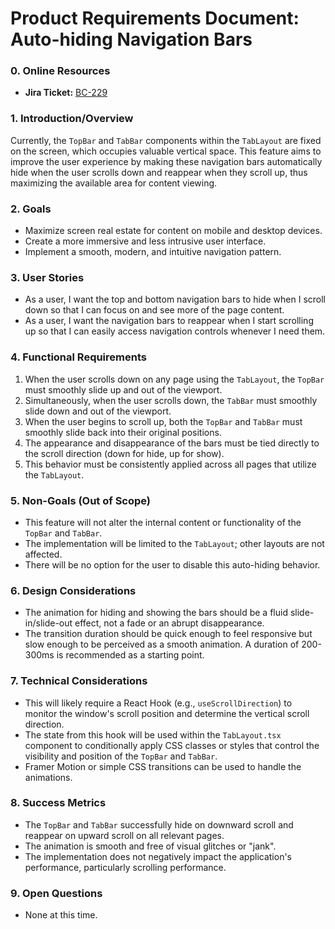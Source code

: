 # Product Requirements Document: Auto-hiding Navigation Bars

### 0. Online Resources

- **Jira Ticket:** [BC-229](https://bonchef.atlassian.net/browse/BC-229)

### 1. Introduction/Overview

Currently, the `TopBar` and `TabBar` components within the `TabLayout` are fixed on the screen, which occupies valuable vertical space. This feature aims to improve the user experience by making these navigation bars automatically hide when the user scrolls down and reappear when they scroll up, thus maximizing the available area for content viewing.

### 2. Goals

- Maximize screen real estate for content on mobile and desktop devices.
- Create a more immersive and less intrusive user interface.
- Implement a smooth, modern, and intuitive navigation pattern.

### 3. User Stories

- As a user, I want the top and bottom navigation bars to hide when I scroll down so that I can focus on and see more of the page content.
- As a user, I want the navigation bars to reappear when I start scrolling up so that I can easily access navigation controls whenever I need them.

### 4. Functional Requirements

1.  When the user scrolls down on any page using the `TabLayout`, the `TopBar` must smoothly slide up and out of the viewport.
2.  Simultaneously, when the user scrolls down, the `TabBar` must smoothly slide down and out of the viewport.
3.  When the user begins to scroll up, both the `TopBar` and `TabBar` must smoothly slide back into their original positions.
4.  The appearance and disappearance of the bars must be tied directly to the scroll direction (down for hide, up for show).
5.  This behavior must be consistently applied across all pages that utilize the `TabLayout`.

### 5. Non-Goals (Out of Scope)

- This feature will not alter the internal content or functionality of the `TopBar` and `TabBar`.
- The implementation will be limited to the `TabLayout`; other layouts are not affected.
- There will be no option for the user to disable this auto-hiding behavior.

### 6. Design Considerations

- The animation for hiding and showing the bars should be a fluid slide-in/slide-out effect, not a fade or an abrupt disappearance.
- The transition duration should be quick enough to feel responsive but slow enough to be perceived as a smooth animation. A duration of 200-300ms is recommended as a starting point.

### 7. Technical Considerations

- This will likely require a React Hook (e.g., `useScrollDirection`) to monitor the window's scroll position and determine the vertical scroll direction.
- The state from this hook will be used within the `TabLayout.tsx` component to conditionally apply CSS classes or styles that control the visibility and position of the `TopBar` and `TabBar`.
- Framer Motion or simple CSS transitions can be used to handle the animations.

### 8. Success Metrics

- The `TopBar` and `TabBar` successfully hide on downward scroll and reappear on upward scroll on all relevant pages.
- The animation is smooth and free of visual glitches or "jank".
- The implementation does not negatively impact the application's performance, particularly scrolling performance.

### 9. Open Questions

- None at this time.
